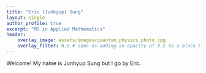 ```yaml
---
title: "Eric (Junhyup) Sung"
layout: single
author_profile: true
excerpt: "MS in Applied Mathematics"
header:
    overlay_image: assets/images/quantum_physics_photo.jpg
    overlay_filter: 0.5 # same as adding an opacity of 0.5 to a black background
---
```


Welcome! My name is Junhyup Sung but I go by Eric. 